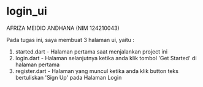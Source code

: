 # login_ui

AFRIZA MEIDIO ANDHANA (NIM 124210043) 

Pada tugas ini, saya membuat 3 halaman ui, yaitu : 
1) started.dart - Halaman pertama saat menjalankan project ini
2) login.dart - Halaman selanjutnya ketika anda klik tombol 'Get Started' di halaman pertama
3) register.dart - Halaman yang muncul ketika anda klik button teks bertuliskan 'Sign Up' pada Halaman Login
